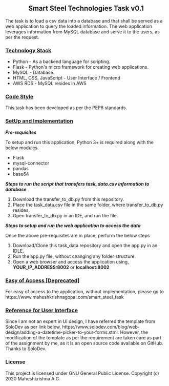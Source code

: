<h2 align="center"> Smart Steel Technologies Task v0.1 </h2>

<p> The task is to load a csv data into a database and that shall be served as a web application to query the loaded information. The web application leverages information from MySQL database and serve it to the users, as per the request. </p>

<h3> <u> Technology Stack </u> </h3>
<ul>
  <li> Python - As a backend language for scripting. </li>
  <li> Flask - Python's micro framework for creating web applications. </li>
  <li> MySQL - Database. </li>
  <li> HTML, CSS, JavaScript - User Interface / Frontend </li>
  <li> AWS RDS - MySQL resides in AWS </li>
</ul>

<h3> <u> Code Style </u> </h3>
This task has been developed as per the PEP8 standards.

<h3> <u> SetUp and Implementation</u> </h3>
<p> <b> <i> Pre-requisites </i> </b> </p>
<p> To setup and run this application, Python 3+ is required along with the below modules.
<ul>
  <li> Flask </li>
  <li> mysql-connector </li>
  <li> pandas </li>
  <li> base64 </li>
</ul>

<p> <b> <i> Steps to run the script that transfers task_data.csv information to database </i> </b> </p>
<ol>
  <li> Download the transfer_to_db.py from this repository. </li>
  <li> Place the task_data.csv file in the same folder, where transfer_to_db.py resides. </li>
  <li> Open transfer_to_db.py in an IDE, and run the file. </li>
</ol> 
<p> <b> <i> Steps to setup and run the web application to access the data </i> </b> </p>
<t><p> Once the above pre-requisites are in place, perform the below steps </p>
<ol>
  <li> Download/Clone this task_data repository and open the app.py in an IDLE. </li>
  <li> Run the app.py file, without changing any folder structure. </li>
  <li> Open a web browser and access the application using, <b>YOUR_IP_ADDRESS:8002</b> or <b> localhost:8002 </b></li>
</ol>

<h3> <u> Easy of Access [Deprecated]</u> </h3>
<p> For easy of access to the application, without implementation, please go to https://www.maheshkrishnagopal.com/smart_steel_task


<h3> <u> Reference for User Interface </u> </h3>
<p> Since I am not an expert in UI design, I have referred the template from SoloDev as per link below, https://www.solodev.com/blog/web-design/adding-a-datetime-picker-to-your-forms.stml. However, the modification of the template as per the requirement are taken care as part of the assignment by me, as it is an open source code available on GitHub. Thanks to SoloDev.</p>

<h3> License </h3>
This project is licensed under GNU General Public License. Copyright (c) 2020 Maheshkrishna A G

